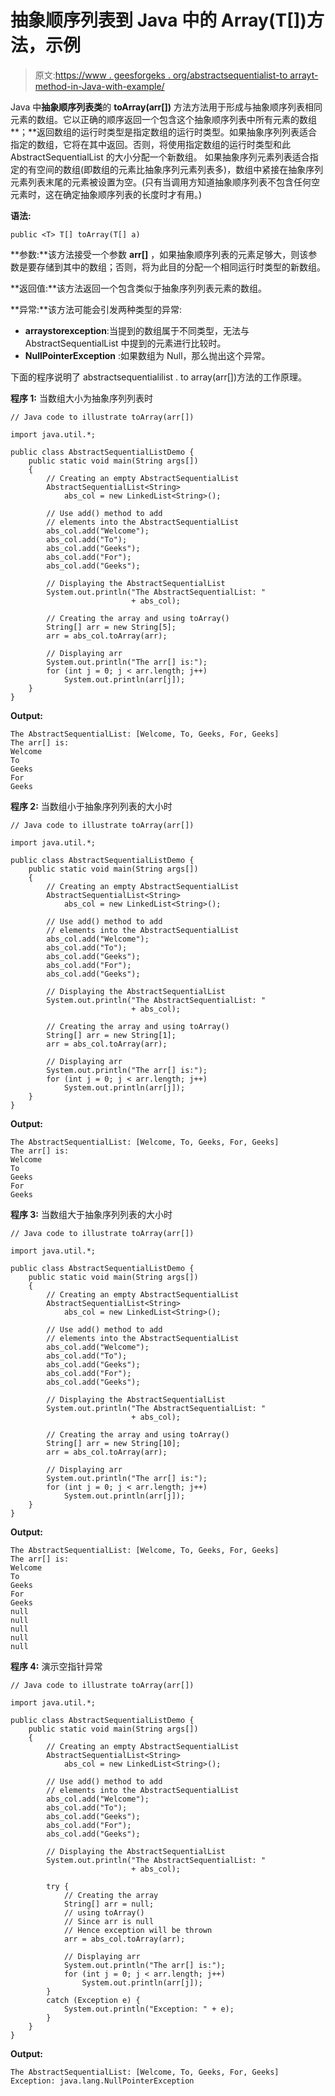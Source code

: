 # 抽象顺序列表到 Java 中的 Array(T[])方法，示例

> 原文:[https://www . geesforgeks . org/abstractsequentialist-to arrayt-method-in-Java-with-example/](https://www.geeksforgeeks.org/abstractsequentiallist-toarrayt-method-in-java-with-example/)

Java 中**抽象顺序列表类**的 **toArray(arr[])** 方法方法用于形成与抽象顺序列表相同元素的数组。它以正确的顺序返回一个包含这个抽象顺序列表中所有元素的数组**；**返回数组的运行时类型是指定数组的运行时类型。如果抽象序列列表适合指定的数组，它将在其中返回。否则，将使用指定数组的运行时类型和此 AbstractSequentialList 的大小分配一个新数组。
如果抽象序列元素列表适合指定的有空间的数组(即数组的元素比抽象序列元素列表多)，数组中紧接在抽象序列元素列表末尾的元素被设置为空。(只有当调用方知道抽象顺序列表不包含任何空元素时，这在确定抽象顺序列表的长度时才有用。)

**语法:**

```
public <T> T[] toArray(T[] a)
```

**参数:**该方法接受一个参数 **arr[]** ，如果抽象顺序列表的元素足够大，则该参数是要存储到其中的数组；否则，将为此目的分配一个相同运行时类型的新数组。

**返回值:**该方法返回一个包含类似于抽象序列列表元素的数组。

**异常:**该方法可能会引发两种类型的异常:

*   **arraystorexception**:当提到的数组属于不同类型，无法与 AbstractSequentialList 中提到的元素进行比较时。
*   **NullPointerException** :如果数组为 Null，那么抛出这个异常。

下面的程序说明了 abstractsequentialilist . to array(arr[])方法的工作原理。

**程序 1:** 当数组大小为抽象序列列表时

```
// Java code to illustrate toArray(arr[])

import java.util.*;

public class AbstractSequentialListDemo {
    public static void main(String args[])
    {
        // Creating an empty AbstractSequentialList
        AbstractSequentialList<String>
            abs_col = new LinkedList<String>();

        // Use add() method to add
        // elements into the AbstractSequentialList
        abs_col.add("Welcome");
        abs_col.add("To");
        abs_col.add("Geeks");
        abs_col.add("For");
        abs_col.add("Geeks");

        // Displaying the AbstractSequentialList
        System.out.println("The AbstractSequentialList: "
                           + abs_col);

        // Creating the array and using toArray()
        String[] arr = new String[5];
        arr = abs_col.toArray(arr);

        // Displaying arr
        System.out.println("The arr[] is:");
        for (int j = 0; j < arr.length; j++)
            System.out.println(arr[j]);
    }
}
```

**Output:**

```
The AbstractSequentialList: [Welcome, To, Geeks, For, Geeks]
The arr[] is:
Welcome
To
Geeks
For
Geeks

```

**程序 2:** 当数组小于抽象序列列表的大小时

```
// Java code to illustrate toArray(arr[])

import java.util.*;

public class AbstractSequentialListDemo {
    public static void main(String args[])
    {
        // Creating an empty AbstractSequentialList
        AbstractSequentialList<String>
            abs_col = new LinkedList<String>();

        // Use add() method to add
        // elements into the AbstractSequentialList
        abs_col.add("Welcome");
        abs_col.add("To");
        abs_col.add("Geeks");
        abs_col.add("For");
        abs_col.add("Geeks");

        // Displaying the AbstractSequentialList
        System.out.println("The AbstractSequentialList: "
                           + abs_col);

        // Creating the array and using toArray()
        String[] arr = new String[1];
        arr = abs_col.toArray(arr);

        // Displaying arr
        System.out.println("The arr[] is:");
        for (int j = 0; j < arr.length; j++)
            System.out.println(arr[j]);
    }
}
```

**Output:**

```
The AbstractSequentialList: [Welcome, To, Geeks, For, Geeks]
The arr[] is:
Welcome
To
Geeks
For
Geeks

```

**程序 3:** 当数组大于抽象序列列表的大小时

```
// Java code to illustrate toArray(arr[])

import java.util.*;

public class AbstractSequentialListDemo {
    public static void main(String args[])
    {
        // Creating an empty AbstractSequentialList
        AbstractSequentialList<String>
            abs_col = new LinkedList<String>();

        // Use add() method to add
        // elements into the AbstractSequentialList
        abs_col.add("Welcome");
        abs_col.add("To");
        abs_col.add("Geeks");
        abs_col.add("For");
        abs_col.add("Geeks");

        // Displaying the AbstractSequentialList
        System.out.println("The AbstractSequentialList: "
                           + abs_col);

        // Creating the array and using toArray()
        String[] arr = new String[10];
        arr = abs_col.toArray(arr);

        // Displaying arr
        System.out.println("The arr[] is:");
        for (int j = 0; j < arr.length; j++)
            System.out.println(arr[j]);
    }
}
```

**Output:**

```
The AbstractSequentialList: [Welcome, To, Geeks, For, Geeks]
The arr[] is:
Welcome
To
Geeks
For
Geeks
null
null
null
null
null

```

**程序 4:** 演示空指针异常

```
// Java code to illustrate toArray(arr[])

import java.util.*;

public class AbstractSequentialListDemo {
    public static void main(String args[])
    {
        // Creating an empty AbstractSequentialList
        AbstractSequentialList<String>
            abs_col = new LinkedList<String>();

        // Use add() method to add
        // elements into the AbstractSequentialList
        abs_col.add("Welcome");
        abs_col.add("To");
        abs_col.add("Geeks");
        abs_col.add("For");
        abs_col.add("Geeks");

        // Displaying the AbstractSequentialList
        System.out.println("The AbstractSequentialList: "
                           + abs_col);

        try {
            // Creating the array
            String[] arr = null;
            // using toArray()
            // Since arr is null
            // Hence exception will be thrown
            arr = abs_col.toArray(arr);

            // Displaying arr
            System.out.println("The arr[] is:");
            for (int j = 0; j < arr.length; j++)
                System.out.println(arr[j]);
        }
        catch (Exception e) {
            System.out.println("Exception: " + e);
        }
    }
}
```

**Output:**

```
The AbstractSequentialList: [Welcome, To, Geeks, For, Geeks]
Exception: java.lang.NullPointerException

```